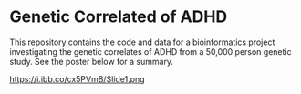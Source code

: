 # Genetic Correlated of ADHD

This repository contains the code and data for a bioinformatics project investigating the genetic correlates of ADHD from a 50,000 person genetic study. See the poster below for a summary.


https://i.ibb.co/cx5PVmB/Slide1.png
